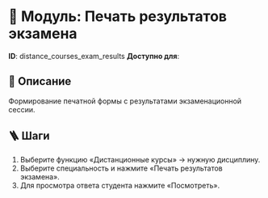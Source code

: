 # 📘 Модуль: Печать результатов экзамена
**ID**: distance_courses_exam_results
**Доступно для**: 

## 📝 Описание
Формирование печатной формы с результатами экзаменационной сессии.

## 🪜 Шаги
1. Выберите функцию «Дистанционные курсы» → нужную дисциплину.
2. Выберите специальность и нажмите «Печать результатов экзамена».
3. Для просмотра ответа студента нажмите «Посмотреть».
